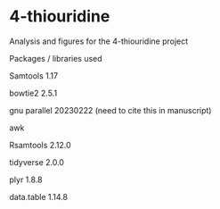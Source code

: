# 4-thiouridine
Analysis and figures for the 4-thiouridine project

Packages / libraries used

Samtools 1.17

bowtie2 2.5.1 

gnu parallel 20230222 (need to cite this in manuscript) 

awk

Rsamtools 2.12.0

tidyverse 2.0.0

plyr 1.8.8

data.table 1.14.8

